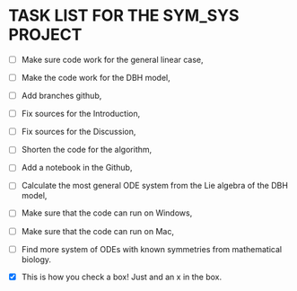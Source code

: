 # TASK LIST FOR THE SYM_SYS PROJECT
- [ ] Make sure code work for the general linear case,
- [ ] Make the code work for the DBH model,
- [ ] Add branches github,
- [ ] Fix sources for the Introduction,
- [ ] Fix sources for the Discussion,
- [ ] Shorten the code for the algorithm,
- [ ] Add a notebook in the Github,
- [ ] Calculate the most general ODE system from the Lie algebra of the DBH model,
- [ ] Make sure that the code can run on Windows,
- [ ] Make sure that the code can run on Mac,
- [ ] Find more system of ODEs with known symmetries from mathematical biology.
- [x] This is how you check a box! Just and an x in the box.
  
